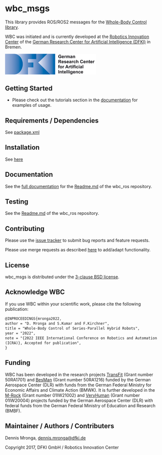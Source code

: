 # wbc_msgs 

This library provides ROS/ROS2 messages for the [Whole-Body Control library](https://github.com/ARC-OPT/wbc).

WBC was initiated and is currently developed at the [Robotics Innovation Center](http://robotik.dfki-bremen.de/en/startpage.html) of the [German Research Center for Artificial Intelligence (DFKI)](http://www.dfki.de) in Bremen.

<img src="doc/images/DFKI_Logo_e_schrift.jpg" alt="drawing" width="300"/>

## Getting Started

* Please check out the tutorials section in the [documentation](https://arc-opt.github.io/Documentation/) for examples of usage.

## Requirements / Dependencies

See [package.xml](https://git.hb.dfki.de/dfki-control/wbc/wbc_msgs/-/blob/main/package.xml)

## Installation

See [here](https://git.hb.dfki.de/dfki-control/wbc/wbc_ros/-/blob/main/README.md)

## Documentation

See the [full documentation](https://arc-opt.github.io/Documentation/) for the [Readme.md](https://git.hb.dfki.de/dfki-control/wbc/wbc_ros/-/blob/main/README.md) of the wbc_ros repository. 

## Testing

See the [Readme.md](https://git.hb.dfki.de/dfki-control/wbc/wbc_ros/-/blob/main/README.md) of the wbc_ros repository. 

## Contributing

Please use the [issue tracker](https://git.hb.dfki.de/dfki-control/wbc/wbc_msgs/-/issues) to submit bug reports and feature requests.

Please use merge requests as described [here](https://git.hb.dfki.de/dfki-control/wbc/wbc_msgs/-/blob/main/CONTRIBUTING.md) to add/adapt functionality.

## License

wbc_msgs is distributed under the [3-clause BSD license](https://opensource.org/licenses/BSD-3-Clause).

## Acknowledge WBC

If you use WBC within your scientific work, please cite the following publication:

```
@INPROCEEDINGS{mronga2022,
author = "D. Mronga and S.Kumar and F.Kirchner",
title = "Whole-Body Control of Series-Parallel Hybrid Robots",
year = "2022",
note = "{2022 IEEE International Conference on Robotics and Automation (ICRA)}, Accepted for publication",
}
```

## Funding

WBC has been developed in the research projects [TransFit](https://robotik.dfki-bremen.de/en/research/projects/transfit/) (Grant number 50RA1701) and [BesMan](https://robotik.dfki-bremen.de/en/research/projects/besman.html) (Grant number 50RA1216) funded by the German Aerospace Center (DLR) with funds from the German Federal Ministry for Economic Affairs and Climate Action (BMWK). It is further developed in the [M-Rock](https://robotik.dfki-bremen.de/en/research/projects/m-rock/) (Grant number 01IW21002) and [VeryHuman](https://robotik.dfki-bremen.de/en/research/projects/veryhuman/) (Grant number  01IW20004) projects funded by the German Aerospace Center (DLR) with federal funds from the German Federal Ministry of Education and Research (BMBF).

## Maintainer / Authors / Contributers

Dennis Mronga, dennis.mronga@dfki.de

Copyright 2017, DFKI GmbH / Robotics Innovation Center
